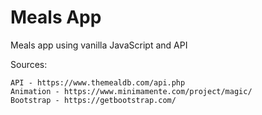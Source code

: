 # Meals App
Meals app using vanilla JavaScript and API

Sources:

    API - https://www.themealdb.com/api.php
    Animation - https://www.minimamente.com/project/magic/
    Bootstrap - https://getbootstrap.com/
